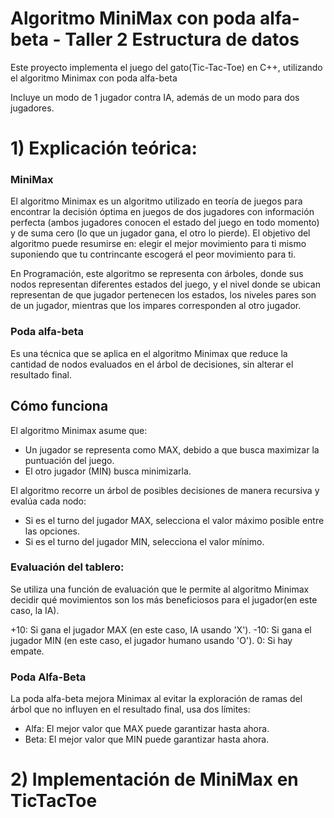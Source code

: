 # Algoritmo MiniMax con poda alfa-beta - Taller 2 Estructura de datos

 Este proyecto implementa el juego del gato(Tic-Tac-Toe) en C++, utilizando el algoritmo Minimax con poda alfa-beta 
 
 Incluye un modo de 1 jugador contra IA, además de un modo para dos jugadores.

 # 1) Explicación teórica: 
 ### MiniMax
El algoritmo Minimax es un algoritmo utilizado en teoría de juegos para encontrar la decisión óptima en juegos de dos jugadores con información perfecta (ambos jugadores conocen el estado del juego en todo momento) y de suma cero (lo que un jugador gana, el otro lo pierde). El objetivo del algoritmo puede resumirse en: elegir el mejor movimiento para ti mismo suponiendo que tu contrincante escogerá el peor movimiento para ti.

En Programación, este algoritmo se representa con árboles, donde sus nodos representan diferentes estados del juego, y el nivel donde se ubican representan de que jugador pertenecen los estados, los niveles pares son de un jugador, mientras que los impares corresponden al otro jugador.

### Poda alfa-beta
Es una técnica que se aplica en el algoritmo Minimax que reduce la cantidad de nodos evaluados en el árbol de decisiones, sin alterar el resultado final.

## Cómo funciona

El algoritmo Minimax asume que:

* Un jugador se representa como MAX, debido a que busca maximizar la puntuación del juego.
* El otro jugador (MIN) busca minimizarla.

El algoritmo recorre un árbol de posibles decisiones de manera recursiva y evalúa cada nodo:

* Si es el turno del jugador MAX, selecciona el valor máximo posible entre las opciones.
* Si es el turno del jugador MIN, selecciona el valor mínimo.

### Evaluación del tablero:

Se utiliza una función de evaluación que le permite al algoritmo Minimax decidir qué movimientos son los más beneficiosos para el jugador(en este caso, la IA).

+10: Si gana el jugador MAX (en este caso, IA usando 'X').
-10: Si gana el jugador MIN (en este caso, el jugador humano usando 'O').
0: Si hay empate.

### Poda Alfa-Beta
La poda alfa-beta mejora Minimax al evitar la exploración de ramas del árbol que no influyen en el resultado final, usa dos límites:

* Alfa: El mejor valor que MAX puede garantizar hasta ahora.
* Beta: El mejor valor que MIN puede garantizar hasta ahora.

# 2) Implementación de MiniMax en TicTacToe
